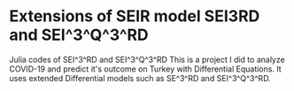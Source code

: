 # Extensions of SEIR model SEI3RD and SEI^3^Q^3^RD
Julia codes of SEI^3^RD and SEI^3^Q^3^RD
This is a project I did to analyze COVID-19 and predict it's outcome on Turkey with Differential Equations. It uses extended Differential models such as SE^3^RD and SEI^3^Q^3^RD.
